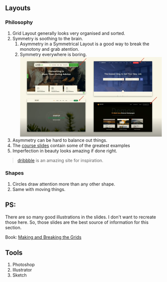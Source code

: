 ## Layouts

### Philosophy

1. Grid Layout generally looks very organised and sorted.
2. Symmetry is soothing to the brain.
   1. Asymmetry in a Symmetrical Layout is a good way to break the monotony and grab atention.
   2. Symmetry everywhere is boring.
      ![sample-websites](./assets/sample-websites.png)
3. Asymmetry can be hard to balance out things.
4. The [course slides](https://github.com/sdras/design-for-developers/tree/master/slides-pdf) contain some of the greatest examples
5. Imperfection in beauty looks amazing if done right.

> [dribbble](https://dribbble.com/) is an amazing site for inspiration.

### Shapes

1. Circles draw attention more than any other shape.
2. Same with moving things.

## PS:

There are so many good illustrations in the slides. I don't want to recreate those here. So, those slides are the best source of information for this section.

Book: [Making and Breaking the Grids](https://www.amazon.com/Making-Breaking-Grids-Designers-Design/)

## Tools

1. Photoshop
2. Illustrator
3. Sketch

